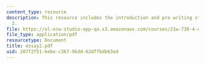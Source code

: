 ```yaml
---
content_type: resource
description: This resource includes the introduction and pre writing stages for essay
  2.
file: https://ol-ocw-studio-app-qa.s3.amazonaws.com/courses/21w-730-4-expository-writing-analyzing-mass-media-spring-2001/207f2f51bebec3679bdd62dffbdb63ed_essay2.pdf
file_type: application/pdf
resourcetype: Document
title: essay2.pdf
uid: 207f2f51-bebe-c367-9bdd-62dffbdb63ed
---
```

